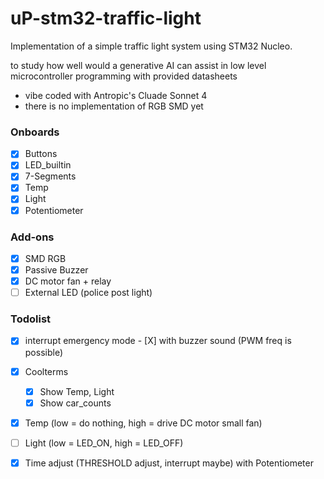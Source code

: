 # uP-stm32-traffic-light
Implementation of a simple traffic light system using STM32 Nucleo.

to study how well would a generative AI can assist in low level microcontroller programming with provided datasheets

- vibe coded with Antropic's Cluade Sonnet 4
- there is  no implementation of RGB SMD yet


### Onboards
- [X] Buttons
- [X] LED_builtin
- [X] 7-Segments
- [X] Temp
- [X] Light
- [X] Potentiometer

### Add-ons
- [X] SMD RGB
- [X] Passive Buzzer
- [X] DC motor fan + relay
- [ ] External LED (police post light)

### Todolist
- [X] interrupt emergency mode
      - [X] with buzzer sound (PWM freq is possible)

- [X] Coolterms
  - [X] Show Temp, Light
  - [X] Show car_counts
- [X] Temp (low = do nothing, high = drive DC motor small fan)
- [ ] Light (low = LED_ON, high = LED_OFF)
- [X] Time adjust  (THRESHOLD adjust, interrupt maybe) with Potentiometer

